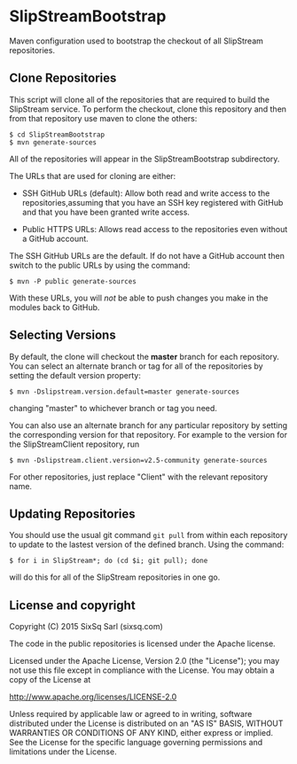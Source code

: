 # SlipStreamBootstrap

Maven configuration used to bootstrap the checkout of all SlipStream repositories.

## Clone Repositories

This script will clone all of the repositories that are required to
build the SlipStream service.  To perform the checkout, clone this
repository and then from that repository use maven to clone the others:
```
$ cd SlipStreamBootstrap
$ mvn generate-sources
```
All of the repositories will appear in the SlipStreamBootstrap 
subdirectory.

The URLs that are used for cloning are either:

  * SSH GitHub URLs (default): Allow both read and write access 
    to the repositories,assuming that you have an SSH key registered 
    with GitHub and that you have been granted write access. 

  * Public HTTPS URLs: Allows read access to the repositories even
    without a GitHub account.

The SSH GitHub URLs are the default.  If do not have a GitHub account
then switch to the public URLs by using the command:
```
$ mvn -P public generate-sources
```
With these URLs, you will _not_ be able to push changes you make in 
the modules back to GitHub.


## Selecting Versions

By default, the clone will checkout the **master** branch for each
repository.  You can select an alternate branch or tag for all of the
repositories by setting the default version property:
```
$ mvn -Dslipstream.version.default=master generate-sources
```
changing "master" to whichever branch or tag you need. 

You can also use an alternate branch for any particular repository
by setting the corresponding version for that repository.  For
example to the version for the SlipStreamClient repository, run
```
$ mvn -Dslipstream.client.version=v2.5-community generate-sources
```
For other repositories, just replace "Client" with the relevant
repository name.


## Updating Repositories

You should use the usual git command `git pull` from within each
repository to update to the lastest version of the defined branch.
Using the command:
```
$ for i in SlipStream*; do (cd $i; git pull); done
```
will do this for all of the SlipStream repositories in one go.


## License and copyright

Copyright (C) 2015 SixSq Sarl (sixsq.com)

The code in the public repositories is licensed under the Apache
license.

Licensed under the Apache License, Version 2.0 (the "License"); you
may not use this file except in compliance with the License.  You may
obtain a copy of the License at

http://www.apache.org/licenses/LICENSE-2.0

Unless required by applicable law or agreed to in writing, software
distributed under the License is distributed on an "AS IS" BASIS,
WITHOUT WARRANTIES OR CONDITIONS OF ANY KIND, either express or
implied.  See the License for the specific language governing
permissions and limitations under the License.
